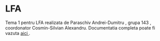 # LFA
Tema 1 pentru LFA realizata de Paraschiv Andrei-Dumitru , grupa 143 , coordonator Cosmin-Silvian Alexandru.
Documentatia completa poate fi vazuta <a href="http://www.google.ro"> aici </a> .

